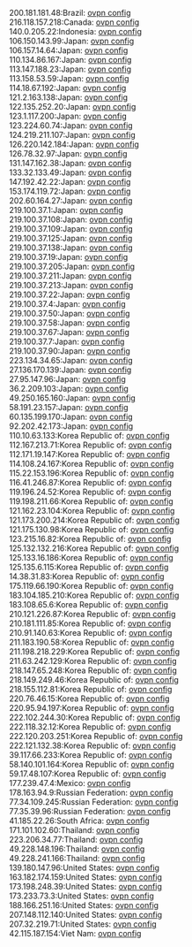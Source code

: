 200.181.181.48:Brazil: [ovpn config](vpn/200_181_181_48.ovpn)  
216.118.157.218:Canada: [ovpn config](vpn/216_118_157_218.ovpn)  
140.0.205.22:Indonesia: [ovpn config](vpn/140_0_205_22.ovpn)  
106.150.143.99:Japan: [ovpn config](vpn/106_150_143_99.ovpn)  
106.157.14.64:Japan: [ovpn config](vpn/106_157_14_64.ovpn)  
110.134.86.167:Japan: [ovpn config](vpn/110_134_86_167.ovpn)  
113.147.188.23:Japan: [ovpn config](vpn/113_147_188_23.ovpn)  
113.158.53.59:Japan: [ovpn config](vpn/113_158_53_59.ovpn)  
114.18.67.192:Japan: [ovpn config](vpn/114_18_67_192.ovpn)  
121.2.163.138:Japan: [ovpn config](vpn/121_2_163_138.ovpn)  
122.135.252.20:Japan: [ovpn config](vpn/122_135_252_20.ovpn)  
123.1.117.200:Japan: [ovpn config](vpn/123_1_117_200.ovpn)  
123.224.60.74:Japan: [ovpn config](vpn/123_224_60_74.ovpn)  
124.219.211.107:Japan: [ovpn config](vpn/124_219_211_107.ovpn)  
126.220.142.184:Japan: [ovpn config](vpn/126_220_142_184.ovpn)  
126.78.32.97:Japan: [ovpn config](vpn/126_78_32_97.ovpn)  
131.147.162.38:Japan: [ovpn config](vpn/131_147_162_38.ovpn)  
133.32.133.49:Japan: [ovpn config](vpn/133_32_133_49.ovpn)  
147.192.42.22:Japan: [ovpn config](vpn/147_192_42_22.ovpn)  
153.174.119.72:Japan: [ovpn config](vpn/153_174_119_72.ovpn)  
202.60.164.27:Japan: [ovpn config](vpn/202_60_164_27.ovpn)  
219.100.37.1:Japan: [ovpn config](vpn/219_100_37_1.ovpn)  
219.100.37.108:Japan: [ovpn config](vpn/219_100_37_108.ovpn)  
219.100.37.109:Japan: [ovpn config](vpn/219_100_37_109.ovpn)  
219.100.37.125:Japan: [ovpn config](vpn/219_100_37_125.ovpn)  
219.100.37.138:Japan: [ovpn config](vpn/219_100_37_138.ovpn)  
219.100.37.19:Japan: [ovpn config](vpn/219_100_37_19.ovpn)  
219.100.37.205:Japan: [ovpn config](vpn/219_100_37_205.ovpn)  
219.100.37.211:Japan: [ovpn config](vpn/219_100_37_211.ovpn)  
219.100.37.213:Japan: [ovpn config](vpn/219_100_37_213.ovpn)  
219.100.37.22:Japan: [ovpn config](vpn/219_100_37_22.ovpn)  
219.100.37.4:Japan: [ovpn config](vpn/219_100_37_4.ovpn)  
219.100.37.50:Japan: [ovpn config](vpn/219_100_37_50.ovpn)  
219.100.37.58:Japan: [ovpn config](vpn/219_100_37_58.ovpn)  
219.100.37.67:Japan: [ovpn config](vpn/219_100_37_67.ovpn)  
219.100.37.7:Japan: [ovpn config](vpn/219_100_37_7.ovpn)  
219.100.37.90:Japan: [ovpn config](vpn/219_100_37_90.ovpn)  
223.134.34.65:Japan: [ovpn config](vpn/223_134_34_65.ovpn)  
27.136.170.139:Japan: [ovpn config](vpn/27_136_170_139.ovpn)  
27.95.147.96:Japan: [ovpn config](vpn/27_95_147_96.ovpn)  
36.2.209.103:Japan: [ovpn config](vpn/36_2_209_103.ovpn)  
49.250.165.160:Japan: [ovpn config](vpn/49_250_165_160.ovpn)  
58.191.23.157:Japan: [ovpn config](vpn/58_191_23_157.ovpn)  
60.135.199.170:Japan: [ovpn config](vpn/60_135_199_170.ovpn)  
92.202.42.173:Japan: [ovpn config](vpn/92_202_42_173.ovpn)  
110.10.63.133:Korea Republic of: [ovpn config](vpn/110_10_63_133.ovpn)  
112.167.213.71:Korea Republic of: [ovpn config](vpn/112_167_213_71.ovpn)  
112.171.19.147:Korea Republic of: [ovpn config](vpn/112_171_19_147.ovpn)  
114.108.24.167:Korea Republic of: [ovpn config](vpn/114_108_24_167.ovpn)  
115.22.153.196:Korea Republic of: [ovpn config](vpn/115_22_153_196.ovpn)  
116.41.246.87:Korea Republic of: [ovpn config](vpn/116_41_246_87.ovpn)  
119.196.24.52:Korea Republic of: [ovpn config](vpn/119_196_24_52.ovpn)  
119.198.211.66:Korea Republic of: [ovpn config](vpn/119_198_211_66.ovpn)  
121.162.23.104:Korea Republic of: [ovpn config](vpn/121_162_23_104.ovpn)  
121.173.200.214:Korea Republic of: [ovpn config](vpn/121_173_200_214.ovpn)  
121.175.130.98:Korea Republic of: [ovpn config](vpn/121_175_130_98.ovpn)  
123.215.16.82:Korea Republic of: [ovpn config](vpn/123_215_16_82.ovpn)  
125.132.132.216:Korea Republic of: [ovpn config](vpn/125_132_132_216.ovpn)  
125.133.16.186:Korea Republic of: [ovpn config](vpn/125_133_16_186.ovpn)  
125.135.6.115:Korea Republic of: [ovpn config](vpn/125_135_6_115.ovpn)  
14.38.31.83:Korea Republic of: [ovpn config](vpn/14_38_31_83.ovpn)  
175.119.66.190:Korea Republic of: [ovpn config](vpn/175_119_66_190.ovpn)  
183.104.185.210:Korea Republic of: [ovpn config](vpn/183_104_185_210.ovpn)  
183.108.65.6:Korea Republic of: [ovpn config](vpn/183_108_65_6.ovpn)  
210.121.226.87:Korea Republic of: [ovpn config](vpn/210_121_226_87.ovpn)  
210.181.111.85:Korea Republic of: [ovpn config](vpn/210_181_111_85.ovpn)  
210.91.140.63:Korea Republic of: [ovpn config](vpn/210_91_140_63.ovpn)  
211.183.190.58:Korea Republic of: [ovpn config](vpn/211_183_190_58.ovpn)  
211.198.218.229:Korea Republic of: [ovpn config](vpn/211_198_218_229.ovpn)  
211.63.242.129:Korea Republic of: [ovpn config](vpn/211_63_242_129.ovpn)  
218.147.65.248:Korea Republic of: [ovpn config](vpn/218_147_65_248.ovpn)  
218.149.249.46:Korea Republic of: [ovpn config](vpn/218_149_249_46.ovpn)  
218.155.112.81:Korea Republic of: [ovpn config](vpn/218_155_112_81.ovpn)  
220.76.46.15:Korea Republic of: [ovpn config](vpn/220_76_46_15.ovpn)  
220.95.94.197:Korea Republic of: [ovpn config](vpn/220_95_94_197.ovpn)  
222.102.244.30:Korea Republic of: [ovpn config](vpn/222_102_244_30.ovpn)  
222.118.32.12:Korea Republic of: [ovpn config](vpn/222_118_32_12.ovpn)  
222.120.203.251:Korea Republic of: [ovpn config](vpn/222_120_203_251.ovpn)  
222.121.132.38:Korea Republic of: [ovpn config](vpn/222_121_132_38.ovpn)  
39.117.66.233:Korea Republic of: [ovpn config](vpn/39_117_66_233.ovpn)  
58.140.101.164:Korea Republic of: [ovpn config](vpn/58_140_101_164.ovpn)  
59.17.48.107:Korea Republic of: [ovpn config](vpn/59_17_48_107.ovpn)  
177.239.47.4:Mexico: [ovpn config](vpn/177_239_47_4.ovpn)  
178.163.94.9:Russian Federation: [ovpn config](vpn/178_163_94_9.ovpn)  
77.34.109.245:Russian Federation: [ovpn config](vpn/77_34_109_245.ovpn)  
77.35.39.96:Russian Federation: [ovpn config](vpn/77_35_39_96.ovpn)  
41.185.22.26:South Africa: [ovpn config](vpn/41_185_22_26.ovpn)  
171.101.102.60:Thailand: [ovpn config](vpn/171_101_102_60.ovpn)  
223.206.34.77:Thailand: [ovpn config](vpn/223_206_34_77.ovpn)  
49.228.148.196:Thailand: [ovpn config](vpn/49_228_148_196.ovpn)  
49.228.241.166:Thailand: [ovpn config](vpn/49_228_241_166.ovpn)  
139.180.147.96:United States: [ovpn config](vpn/139_180_147_96.ovpn)  
163.182.174.159:United States: [ovpn config](vpn/163_182_174_159.ovpn)  
173.198.248.39:United States: [ovpn config](vpn/173_198_248_39.ovpn)  
173.233.73.3:United States: [ovpn config](vpn/173_233_73_3.ovpn)  
188.166.251.16:United States: [ovpn config](vpn/188_166_251_16.ovpn)  
207.148.112.140:United States: [ovpn config](vpn/207_148_112_140.ovpn)  
207.32.219.71:United States: [ovpn config](vpn/207_32_219_71.ovpn)  
42.115.187.154:Viet Nam: [ovpn config](vpn/42_115_187_154.ovpn)  
